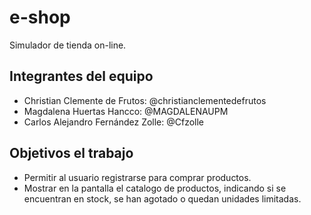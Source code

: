 # e-shop

Simulador de tienda on-line.

## Integrantes del equipo

- Christian Clemente de Frutos: @christianclementedefrutos
- Magdalena Huertas Hancco: @MAGDALENAUPM
- Carlos Alejandro Fernández Zolle: @Cfzolle

## Objetivos el trabajo

- Permitir al usuario registrarse para comprar productos.
- Mostrar en la pantalla el catalogo de productos, indicando si se encuentran en stock, se han agotado o quedan unidades limitadas.
